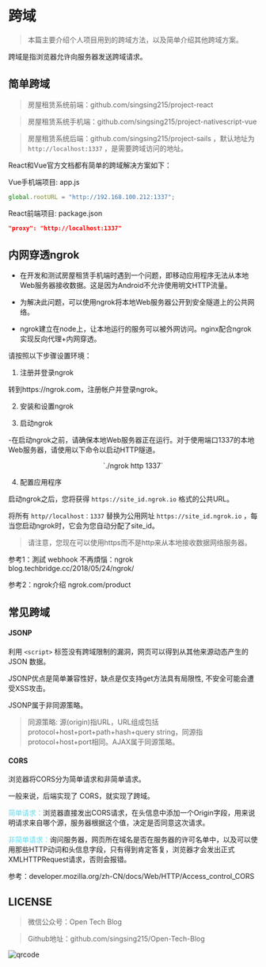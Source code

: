 # 跨域

> 本篇主要介绍个人项目用到的跨域方法，以及简单介绍其他跨域方案。

跨域是指浏览器允许向服务器发送跨域请求。

## 简单跨域

> 房屋租赁系统前端：github.com/singsing215/project-react

> 房屋租赁系统手机端：github.com/singsing215/project-nativescript-vue

> 房屋租赁系统后端：github.com/singsing215/project-sails ，默认地址为 `http://localhost:1337` ，是需要跨域访问的地址。

React和Vue官方文档都有简单的跨域解决方案如下：

Vue手机端项目: app.js 

``` javascript
global.rootURL = "http://192.168.100.212:1337";
```

React前端项目: package.json

``` json
"proxy": "http://localhost:1337"
```

## 内网穿透ngrok

* 在开发和测试房屋租赁手机端时遇到一个问题，即移动应用程序无法从本地Web服务器接收数据。这是因为Android不允许使用明文HTTP流量。

* 为解决此问题，可以使用ngrok将本地Web服务器公开到安全隧道上的公共网络。

* ngrok建立在node上，让本地运行的服务可以被外网访问。nginx配合ngrok实现反向代理+内网穿透。

请按照以下步骤设置环境：

1. 注册并登录ngrok

转到https://ngrok.com，注册帐户并登录ngrok。

2. 安装和设置ngrok

3. 启动ngrok

-在启动ngrok之前，请确保本地Web服务器正在运行。对于使用端口1337的本地Web服务器，请使用以下命令以启动HTTP隧道。

<p style="text-align:center"> `./ngrok http 1337` </p>

4. 配置应用程序

启动ngrok之后，您将获得 `https://site_id.ngrok.io` 格式的公共URL。

将所有 `http//localhost：1337` 替换为公用网址 `https://site_id.ngrok.io` ，每当您启动ngrok时，它会为您自动分配了site_id。

> 请注意，您现在可以使用https而不是http来从本地接收数据网络服务器。

参考1：測試 webhook 不再煩惱：ngrok blog.techbridge.cc/2018/05/24/ngrok/

参考2：ngrok介绍 ngrok.com/product

## 常见跨域

#### JSONP

利用 `<script>` 标签没有跨域限制的漏洞，网页可以得到从其他来源动态产生的 JSON 数据。

JSONP优点是简单兼容性好，缺点是仅支持get方法具有局限性, 不安全可能会遭受XSS攻击。

JSONP属于非同源策略。

> 同源策略: 源(origin)指URL，URL组成包括protocol+host+port+path+hash+query string，同源指protocol+host+port相同。AJAX属于同源策略。

#### CORS

浏览器将CORS分为简单请求和非简单请求。

一般来说，后端实现了 CORS，就实现了跨域。

<span  style="color: #5bdaed; ">简单请求：</span>浏览器直接发出CORS请求，在头信息中添加一个Origin字段，用来说明请求来自哪个源，服务器根据这个值，决定是否同意这次请求。

<span  style="color: #5bdaed; ">非简单请求：</span>询问服务器，网页所在域名是否在服务器的许可名单中，以及可以使用那些HTTP动词和头信息字段，只有得到肯定答复，浏览器才会发出正式XMLHTTPRequest请求，否则会报错。

参考：developer.mozilla.org/zh-CN/docs/Web/HTTP/Access_control_CORS

## LICENSE

> 微信公众号：Open Tech Blog

> Github地址：github.com/singsing215/Open-Tech-Blog

![qrcode](https://m.qpic.cn/psc?/V537Qnpi0OXnJm2Konin077jks4ap2ow/bqQfVz5yrrGYSXMvKr.cqZs491lneOtH7kLYV2wRHulaIh6H8AG0sOgrRV5IOzhOeBPqvFlOAcjrjqxHkjHf.PFLhGbXhv2NOlTTJqCDHuw!/b&bo=WAFYAQAAAAABByA!&rf=viewer_4)
